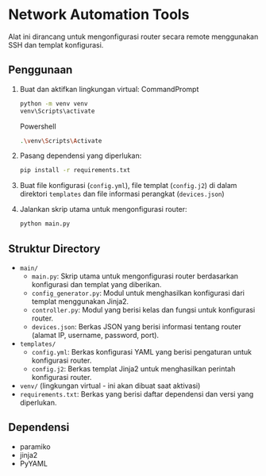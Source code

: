 # Network Automation Tools

Alat ini dirancang untuk mengonfigurasi router secara remote menggunakan SSH dan templat konfigurasi.

## Penggunaan

1. Buat dan aktifkan lingkungan virtual:
    CommandPrompt
    ```bash
    python -m venv venv
    venv\Scripts\activate
    ```
    Powershell
    ```bash
    .\venv\Scripts\Activate
    ```

2. Pasang dependensi yang diperlukan:

    ```bash
    pip install -r requirements.txt
    ```

3. Buat file konfigurasi (`config.yml`), file templat (`config.j2`) di dalam direktori `templates` dan file informasi perangkat (`devices.json`)

4. Jalankan skrip utama untuk mengonfigurasi router:

    ```bash
    python main.py
    ```

## Struktur Directory

- `main/`
  - `main.py`: Skrip utama untuk mengonfigurasi router berdasarkan konfigurasi dan templat yang diberikan.
  - `config_generator.py`: Modul untuk menghasilkan konfigurasi dari templat menggunakan Jinja2.
  - `controller.py`: Modul yang berisi kelas dan fungsi untuk konfigurasi router.
  - `devices.json`: Berkas JSON yang berisi informasi tentang router (alamat IP, username, password, port).
- `templates/`
  - `config.yml`: Berkas konfigurasi YAML yang berisi pengaturan untuk konfigurasi router.
  - `config.j2`: Berkas templat Jinja2 untuk menghasilkan perintah konfigurasi router.
- `venv/` (lingkungan virtual - ini akan dibuat saat aktivasi)
- `requirements.txt`: Berkas yang berisi daftar dependensi dan versi yang diperlukan.

## Dependensi

- paramiko
- jinja2
- PyYAML

